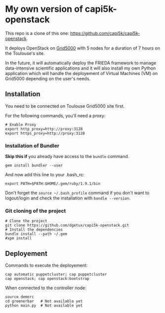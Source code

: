 # My own version of capi5k-openstack

This repo is a clone of this one: https://github.com/capi5k/capi5k-openstack. 

It deploys OpenStack on [Grid5000](http://www.grid5000.fr) with 5 nodes for a duration of 7 hours on the Toulouse's site. 

In the future, it will automatically deploy the FRIEDA framework to manage data-intensive scientific applications and it will also install my own Python application which will handle the deployement of Virtual Machines (VM) on Grid5000 depending on the user's needs. 

## Installation
You need to be connected on Toulouse Grid5000 site first. 

For the following commands, you'll need a proxy:

    # Enable Proxy
    export http_proxy=http://proxy:3128
    export https_proxy=http://proxy:3128

### Installation of Bundler

**Skip this if** you already have access to the `bundle` command. 

    gem install bundler --user

And now add this line to your .bash_rc: 

    export PATH=$PATH:$HOME/.gem/ruby/1.9.1/bin

Don't forget the `source ~/.bash_profile` command if you don't want to logout/login and check the installation with `bundle --version`. 

### Git cloning of the project
    
    # Clone the project
    git clone https://github.com/dgetux/capi5k-openstack.git
    # Install the dependencies
    bundle install --path ~/.gem
    #xpm install

## Deployement

Commands to execute the deployement: 

    cap automatic puppetcluster; cap puppetcluster
    cap openstack; cap openstack:bootstrap

When connected to the controller node:

    source demorc
    cd greenerbar   # Not available yet
    python main.py  # Not available yet
